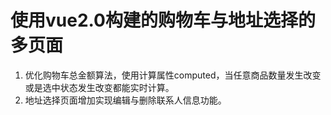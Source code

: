 # 使用vue2.0构建的购物车与地址选择的多页面

1. 优化购物车总金额算法，使用计算属性computed，当任意商品数量发生改变或是选中状态发生改变都能实时计算。
2. 地址选择页面增加实现编辑与删除联系人信息功能。
